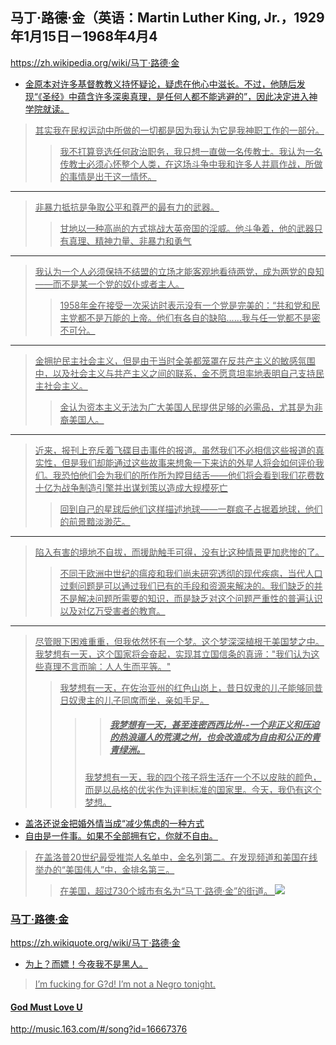 ## 马丁·路德·金（英语：Martin Luther King, Jr.，1929年1月15日－1968年4月4
https://zh.wikipedia.org/wiki/马丁·路德·金
- <u>金原本对许多基督教教义持怀疑论，疑虑在他心中滋长。不过，他随后发现“《圣经》中蕴含许多深奥真理，是任何人都不能逃避的”，因此决定进入神学院就读。
>其实我在民权运动中所做的一切都是因为我认为它是我神职工作的一部分。
>>我不打算竞选任何政治职务，我只想一直做一名传教士。我认为一名传教士必须心怀整个人类，在这场斗争中我和许多人并肩作战，所做的事情是出于这一情怀。
---
>非暴力抵抗是争取公平和尊严的最有力的武器。
>>甘地以一种高尚的方式挑战大英帝国的淫威。他斗争着，他的武器只有真理、精神力量、非暴力和勇气
---
>我认为一个人必须保持不结盟的立场才能客观地看待两党，成为两党的良知——而不是某一个党的奴仆或者主人。
>>1958年金在接受一次采访时表示没有一个党是完美的：“共和党和民主党都不是万能的上帝。他们有各自的缺陷……我与任一党都不是密不可分。
---
>金拥护民主社会主义，但是由于当时全美都笼罩在反共产主义的敏感氛围中，以及社会主义与共产主义之间的联系，金不愿意坦率地表明自己支持民主社会主义。
>>金认为资本主义无法为广大美国人民提供足够的必需品，尤其是为非裔美国人。
---
>近来，报刊上充斥着飞碟目击事件的报道。虽然我们不必相信这些报道的真实性，但是我们却能通过这些故事来想象一下来访的外星人将会如何评价我们。我恐怕他们会为我们的所作所为瞠目结舌——他们将会看到我们花费数十亿为战争制造引擎并出谋划策以造成大规模死亡
>>回到自己的星球后他们这样描述地球——一群疯子占据着地球，他们的前景黯淡渺茫。
---
>陷入有害的境地不自拔，而援助触手可得，没有比这种情景更加悲惨的了。
>>不同于欧洲中世纪的瘟疫和我们尚未研究透彻的现代疾病，当代人口过剩问题是可以通过我们已有的手段和资源来解决的。我们缺乏的并不是解决问题所需要的知识，而是缺乏对这个问题严重性的普遍认识以及对亿万受害者的教育。
---
>尽管眼下困难重重，但我依然怀有一个梦。这个梦深深植根于美国梦之中。我梦想有一天，这个国家将会奋起，实现其立国信条的真谛："我们认为这些真理不言而喻：人人生而平等。"
>>我梦想有一天，在佐治亚州的红色山岗上，昔日奴隶的儿子能够同昔日奴隶主的儿子同席而坐，亲如手足。
>>>>##### 我梦想有一天，甚至连密西西比州--一个非正义和压迫的热浪逼人的荒漠之州，也会改造成为自由和公正的青青绿洲。
>>>我梦想有一天，我的四个孩子将生活在一个不以皮肤的颜色，而是以品格的优劣作为评判标准的国家里。今天，我仍有这个梦想。
- <u>盖洛还说金把婚外情当成“减少焦虑的一种方式
- 自由是一件事。如果不全部拥有它，你就不自由。
>在盖洛普20世纪最受推崇人名单中，金名列第二。在发现频道和美国在线举办的“美国伟人”中，金排名第三。
>>在美国，超过730个城市有名为“马丁·路德·金”的街道。
![](https://upload.wikimedia.org/wikipedia/commons/0/05/Martin_Luther_King%2C_Jr..jpg)
### 马丁·路德·金
https://zh.wikiquote.org/wiki/马丁·路德·金
- 为上？而嫖！今夜我不是黑人。
>I’m fucking for G?d! I’m not a Negro tonight.
#### God Must Love U
http://music.163.com/#/song?id=16667376